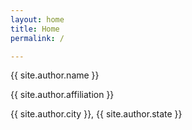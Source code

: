 ```yaml
---
layout: home
title: Home
permalink: /

---
```


<p class="profile2">{{ site.author.name }}</p>
<p class="profile3">{{ site.author.affiliation }}</p>
<p class="profile3">{{ site.author.city }}, {{ site.author.state }}</p>
